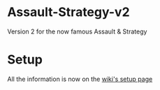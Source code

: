 # Assault-Strategy-v2
Version 2 for the now famous Assault &amp; Strategy

# Setup

All the information is now on the [wiki's setup page](https://github.com/fhemery/Assault-Strategy-v2/wiki/ApplicationSetup)

